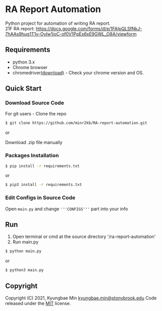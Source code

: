 # RA Report Automation

Python project for automation of writing RA report.  
21F RA report: https://docs.google.com/forms/d/e/1FAIpQLSfNkJ-7hAAs9hug1T1v-OyIw1ioC-of0V1PpEs6xE9GWL_O8A/viewform

## Requirements

-   python 3.x
-   Chrome browser
-   chromedriver[(download)](https://chromedriver.chromium.org/downloads) - Check your chrome version and OS.

## Quick Start

### Download Source Code

For git users - Clone the repo

```bash
$ git clone https://github.com/minr2kb/RA-report-automation.git
```

or

Download .zip file manually

### Packages Installation

```bash
$ pip install -r requirements.txt
```

or

```bash
$ pip3 install -r requirements.txt
```

### Edit Configs in Source Code

Open `main.py` and change `'''CONFIGS'''` part into your info

## Run

1. Open terminal or cmd at the source directory '/ra-report-automation'
2. Run main.py

```bash
$ python main.py
```

or

```bash
$ python3 main.py
```

## Copyright

Copyright (C) 2021, Kyungbae Min <kyungbae.min@stonybrook.edu>
Code released under the [MIT](https://github.com/minr2kb/RA-report-automation/blob/master/LICENSE) license.
